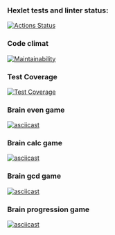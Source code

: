 ### Hexlet tests and linter status:
[![Actions Status](https://github.com/MaksymM92/frontend-project-lvl1/workflows/hexlet-check/badge.svg)](https://github.com/MaksymM92/frontend-project-lvl1/actions)
### Code climat
[![Maintainability](https://api.codeclimate.com/v1/badges/a99a88d28ad37a79dbf6/maintainability)](https://codeclimate.com/github/codeclimate/codeclimate/maintainability)
### Test Coverage
[![Test Coverage](https://api.codeclimate.com/v1/badges/dfc50c2d88cd46d069c1/test_coverage)](https://codeclimate.com/github/hexlet-boilerplates/nodejs-package/test_coverage)
### Brain even game
[![asciicast](https://asciinema.org/a/FHfVghQXM7oFBZwlwUAgaLqCQ.svg)](https://asciinema.org/a/FHfVghQXM7oFBZwlwUAgaLqCQ)
### Brain calc game
[![asciicast](https://asciinema.org/a/XG4RWcth2tke2H5mH309eWjmC.svg)](https://asciinema.org/a/XG4RWcth2tke2H5mH309eWjmC)
### Brain gcd game
[![asciicast](https://asciinema.org/a/PQ2zdHv5zEOaTX9l5nDqkl1PV.svg)](https://asciinema.org/a/PQ2zdHv5zEOaTX9l5nDqkl1PV)
### Brain progression game
[![asciicast](https://asciinema.org/a/30I1ieOSJPmRdm0dFOhthMBUp.svg)](https://asciinema.org/a/30I1ieOSJPmRdm0dFOhthMBUp)
